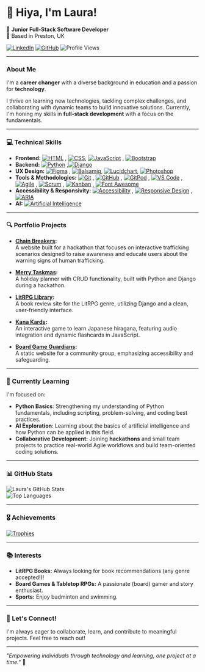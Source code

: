 # 👋 Hiya,  I'm Laura!

🚀 **Junior Full-Stack Software Developer**  
📍 Based in Preston, UK  

[![LinkedIn](https://img.shields.io/badge/LinkedIn-Connect-blue?style=flat&logo=linkedin&logoColor=white)](https://www.linkedin.com/in/laura-hall-dev) 
[![GitHub](https://img.shields.io/badge/GitHub-Visit-lightgrey?style=flat&logo=github&logoColor=white)](https://github.com/laurachri-hall)
![Profile Views](https://komarev.com/ghpvc/?username=laurachri-hall&color=blueviolet&style=flat)



---

### About Me
I'm a **career changer** with a diverse background in education and a passion for **technology**. 

I thrive on learning new technologies, tackling complex challenges, and collaborating with dynamic teams to build innovative solutions. Currently, I'm honing my skills in **full-stack development** with a focus on the fundamentals.

---

### 💻 Technical Skills
- **Frontend:** [![HTML](https://img.shields.io/badge/Code-HTML5-orange?style=flat&logo=html5&logoColor=white)](https://developer.mozilla.org/en-US/docs/Web/HTML) , [![CSS](https://img.shields.io/badge/Code-CSS3-blue?style=flat&logo=css3&logoColor=white)](https://developer.mozilla.org/en-US/docs/Web/CSS), [![JavaScript](https://img.shields.io/badge/Code-JavaScript-yellow?style=flat&logo=javascript&logoColor=white)](https://developer.mozilla.org/en-US/docs/Web/JavaScript) , [![Bootstrap](https://img.shields.io/badge/Framework-Bootstrap-purple?style=flat&logo=bootstrap&logoColor=white)](https://getbootstrap.com/) 
- **Backend:** [![Python](https://img.shields.io/badge/Code-Python-blue?style=flat&logo=python&logoColor=white)](https://www.python.org/) ,[![Django](https://img.shields.io/badge/Framework-Django-green?style=flat&logo=django&logoColor=white)](https://www.djangoproject.com/)
- **UX Design:** [![Figma](https://img.shields.io/badge/UX%20Design-Figma-red?style=flat&logo=figma&logoColor=white)](https://www.figma.com/) , [![Balsamiq](https://img.shields.io/badge/UX%20Design-Balsamiq-grey?style=flat&logo=balsamiq&logoColor=white)](https://balsamiq.com/), [![Lucidchart](https://img.shields.io/badge/UX%20Design-Lucidchart-orange?style=flat&logo=lucidchart&logoColor=white)](https://www.lucidchart.com/), [![Photoshop](https://img.shields.io/badge/Design-Photoshop-blue?style=flat&logo=adobe-photoshop&logoColor=white)](https://www.adobe.com/products/photoshop.html)
- **Tools & Methodologies:** [![Git](https://img.shields.io/badge/Tools-Git-orange?style=flat&logo=git&logoColor=white)](https://git-scm.com/) , [![GitHub](https://img.shields.io/badge/Tools-GitHub-lightgrey?style=flat&logo=github&logoColor=white)](https://github.com/) , [![GitPod](https://img.shields.io/badge/IDE-GitPod-blue?style=flat&logo=gitpod&logoColor=white)](https://www.gitpod.io/) , [![VS Code](https://img.shields.io/badge/IDE-VS%20Code-blue?style=flat&logo=visual-studio-code&logoColor=white)](https://code.visualstudio.com/) , [![Agile](https://img.shields.io/badge/Methodology-Agile-yellow?style=flat&logo=agile&logoColor=white)](https://www.agilealliance.org/) , 
[![Scrum](https://img.shields.io/badge/Methodology-Scrum-blue?style=flat&logo=scrum&logoColor=white)](https://www.scrum.org/) , [![Kanban](https://img.shields.io/badge/Methodology-Kanban-green?style=flat&logo=kanban&logoColor=white)](https://kanbanize.com/) , [![Font Awesome](https://img.shields.io/badge/Icons-Font%20Awesome-green?style=flat&logo=font-awesome&logoColor=white)](https://fontawesome.com/)
- **Accessibility & Responsivity:**
[![Accessibility](https://img.shields.io/badge/Accessibility-WCAG%202.1-blueviolet?style=flat&logo=accessibility&logoColor=white)](https://www.w3.org/WAI/standards-guidelines/wcag/) , 
[![Responsive Design](https://img.shields.io/badge/Responsive%20Design-Mobile--First-blue?style=flat&logo=responsive-design&logoColor=white)](https://developer.mozilla.org/en-US/docs/Learn/CSS/CSS_layout/Responsive_Design) , [![ARIA](https://img.shields.io/badge/ARIA%20Roles-Accessible-yellowgreen?style=flat&logo=aria&logoColor=white)](https://developer.mozilla.org/en-US/docs/Web/Accessibility/ARIA)
- **AI:**
[![Artificial Intelligence](https://img.shields.io/badge/AI-Artificial%20Intelligence-blueviolet?style=flat&logo=openai&logoColor=white)](https://openai.com/)  
 
---

### 🔍 Portfolio Projects
- **[Chain Breakers](https://github.com/trxdave/chain-breaker1):**  
  A website built for a hackathon that focuses on interactive trafficking scenarios designed to raise awareness and educate users about the warning signs of human trafficking.
  
- **[Merry Taskmas](https://github.com/laurachri-hall/merrytaskmas):**  
  A holiday planner with CRUD functionality, built with Python and Django during a hackathon.
  
- **[LitRPG Library](https://github.com/laurachri-hall/LitRPG-Library):**  
  A book review site for the LitRPG genre, utilizing Django and a clean, user-friendly interface.
  
- **[Kana Kards](https://github.com/laurachri-hall/kana-kards):**  
  An interactive game to learn Japanese hiragana, featuring audio integration and dynamic flashcards in JavaScript.
  
- **[Board Game Guardians](https://github.com/laurachri-hall/project-1-safeguarding-bgg):**  
  A static website for a community group, emphasizing accessibility and safeguarding.

---

### 🌱 Currently Learning
I'm focused on:
- **Python Basics**: Strengthening my understanding of Python fundamentals, including scripting, problem-solving, and coding best practices.
- **AI Exploration**: Learning about the basics of artificial intelligence and how Python can be applied in this field.
- **Collaborative Development:** Joining **hackathons** and small team projects to practice real-world Agile workflows and build team-oriented coding solutions.

---

### 📊 GitHub Stats
![Laura's GitHub Stats](https://github-readme-stats.vercel.app/api?username=laurachri-hall&show_icons=true&theme=radical)  
![Top Languages](https://github-readme-stats.vercel.app/api/top-langs/?username=laurachri-hall&layout=compact&theme=radical)  

---

### 🎖️ Achievements
[![Trophies](https://github-profile-trophy.vercel.app/?username=laurachri-hall&theme=radical)](https://github.com/ryo-ma/github-profile-trophy)

---

### 📚 Interests
- **LitRPG Books:** Always looking for book recommendations (any genre accepted!)!
- **Board Games & Tabletop RPGs:** A passionate (board) gamer and story enthusiast.
- **Sports:** Enjoy badminton and swimming.


---

### 📩 Let's Connect!
I'm always eager to collaborate, learn, and contribute to meaningful projects. Feel free to reach out!

---
*"Empowering individuals through technology and learning, one project at a time."* 🚀


